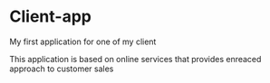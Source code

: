 # Client-app
My first application for one of my client
<p> This application is based on online services that provides enreaced approach to customer sales</p>
